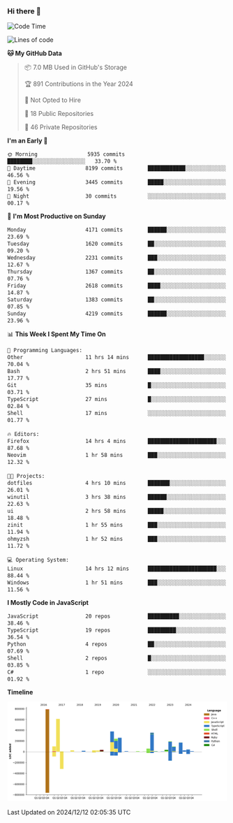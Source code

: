 ### Hi there 👋

<!--
**Clumsy-Coder/Clumsy-Coder** is a ✨ _special_ ✨ repository because its `README.md` (this file) appears on your GitHub profile.

Here are some ideas to get you started:

- 🔭 I’m currently working on ...
- 🌱 I’m currently learning ...
- 👯 I’m looking to collaborate on ...
- 🤔 I’m looking for help with ...
- 💬 Ask me about ...
- 📫 How to reach me: ...
- 😄 Pronouns: ...
- ⚡ Fun fact: ...
-->

<!-- anmol098/waka-readme-stats -->
<!--START_SECTION:waka-->
![Code Time](http://img.shields.io/badge/Code%20Time-1%2C024%20hrs%202%20mins-blue)

![Lines of code](https://img.shields.io/badge/From%20Hello%20World%20I%27ve%20Written-3.5%20million%20lines%20of%20code-blue)

**🐱 My GitHub Data** 

> 📦 7.0 MB Used in GitHub's Storage 
 > 
> 🏆 891 Contributions in the Year 2024
 > 
> 🚫 Not Opted to Hire
 > 
> 📜 18 Public Repositories 
 > 
> 🔑 46 Private Repositories 
 > 
**I'm an Early 🐤** 

```text
🌞 Morning                5935 commits        ████████░░░░░░░░░░░░░░░░░   33.70 % 
🌆 Daytime                8199 commits        ████████████░░░░░░░░░░░░░   46.56 % 
🌃 Evening                3445 commits        █████░░░░░░░░░░░░░░░░░░░░   19.56 % 
🌙 Night                  30 commits          ░░░░░░░░░░░░░░░░░░░░░░░░░   00.17 % 
```
📅 **I'm Most Productive on Sunday** 

```text
Monday                   4171 commits        ██████░░░░░░░░░░░░░░░░░░░   23.69 % 
Tuesday                  1620 commits        ██░░░░░░░░░░░░░░░░░░░░░░░   09.20 % 
Wednesday                2231 commits        ███░░░░░░░░░░░░░░░░░░░░░░   12.67 % 
Thursday                 1367 commits        ██░░░░░░░░░░░░░░░░░░░░░░░   07.76 % 
Friday                   2618 commits        ████░░░░░░░░░░░░░░░░░░░░░   14.87 % 
Saturday                 1383 commits        ██░░░░░░░░░░░░░░░░░░░░░░░   07.85 % 
Sunday                   4219 commits        ██████░░░░░░░░░░░░░░░░░░░   23.96 % 
```


📊 **This Week I Spent My Time On** 

```text
💬 Programming Languages: 
Other                    11 hrs 14 mins      ██████████████████░░░░░░░   70.04 % 
Bash                     2 hrs 51 mins       ████░░░░░░░░░░░░░░░░░░░░░   17.77 % 
Git                      35 mins             █░░░░░░░░░░░░░░░░░░░░░░░░   03.71 % 
TypeScript               27 mins             █░░░░░░░░░░░░░░░░░░░░░░░░   02.84 % 
Shell                    17 mins             ░░░░░░░░░░░░░░░░░░░░░░░░░   01.77 % 

🔥 Editors: 
Firefox                  14 hrs 4 mins       ██████████████████████░░░   87.68 % 
Neovim                   1 hr 58 mins        ███░░░░░░░░░░░░░░░░░░░░░░   12.32 % 

🐱‍💻 Projects: 
dotfiles                 4 hrs 10 mins       ███████░░░░░░░░░░░░░░░░░░   26.01 % 
winutil                  3 hrs 38 mins       ██████░░░░░░░░░░░░░░░░░░░   22.63 % 
ui                       2 hrs 58 mins       █████░░░░░░░░░░░░░░░░░░░░   18.48 % 
zinit                    1 hr 55 mins        ███░░░░░░░░░░░░░░░░░░░░░░   11.94 % 
ohmyzsh                  1 hr 52 mins        ███░░░░░░░░░░░░░░░░░░░░░░   11.72 % 

💻 Operating System: 
Linux                    14 hrs 12 mins      ██████████████████████░░░   88.44 % 
Windows                  1 hr 51 mins        ███░░░░░░░░░░░░░░░░░░░░░░   11.56 % 
```

**I Mostly Code in JavaScript** 

```text
JavaScript               20 repos            ██████████░░░░░░░░░░░░░░░   38.46 % 
TypeScript               19 repos            █████████░░░░░░░░░░░░░░░░   36.54 % 
Python                   4 repos             ██░░░░░░░░░░░░░░░░░░░░░░░   07.69 % 
Shell                    2 repos             █░░░░░░░░░░░░░░░░░░░░░░░░   03.85 % 
C#                       1 repo              ░░░░░░░░░░░░░░░░░░░░░░░░░   01.92 % 
```



**Timeline**

![Lines of Code chart](https://raw.githubusercontent.com/Clumsy-Coder/Clumsy-Coder/main/assets/bar_graph.png)


 Last Updated on 2024/12/12 02:05:35 UTC
<!--END_SECTION:waka-->

